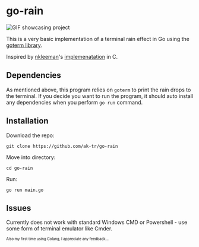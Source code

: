 # go-rain

![GIF showcasing project](https://i.imgur.com/xtsFKls.gif)

This is a very basic implementation of a terminal rain effect in Go using the [goterm library](https://github.com/buger/goterm).

Inspired by [nkleeman](https://github.com/nkleemann)'s [implemenatation](https://github.com/nkleemann/ascii-rain) in C.

## Dependencies

As mentioned above, this program relies on `goterm` to print the rain drops to the terminal. If you decide you want to run the program, it should auto install any dependencies when you perform `go run` command.

## Installation

Download the repo:

`git clone https://github.com/ak-tr/go-rain`

Move into directory:

`cd go-rain`

Run:

`go run main.go`

## Issues

Currently does not work with standard Windows CMD or Powershell - use some form of terminal emulator like Cmder.

<sup><sub>Also my first time using Golang, I appreciate any feedback...</sub></sup>
